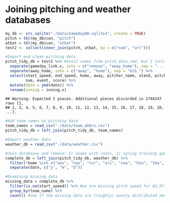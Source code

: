 Joining pitching and weather databases
================

``` r
my_db <- src_sqlite("./data/GamedayDB.sqlite3", create = TRUE)
pitch = tbl(my_db$con, "pitch")
atbat = tbl(my_db$con, "atbat")
test2 <- collect(inner_join(pitch, atbat, by = c("num", "url")))
```

``` r
#Import and clean pitching data 
pitch_tidy_db = test2 %>% #test2 comes from pitch_data.rmd, but I included a few more variables 
  separate(gameday_link.x, into = c("remove", "away_home"), sep = ".............._") %>%
  separate(away_home, into = c("away", "home"), sep = "mlb_") %>% 
  select(start_speed, end_speed, home, away, pitcher_name, stand, pitch_type, date, inning.x, pitcher, type,
         num, event, score) %>% 
  mutate(date = ymd(date)) %>% 
  rename(inning = inning.x)
```

    ## Warning: Expected 2 pieces. Additional pieces discarded in 2744247 rows [1,
    ## 2, 3, 4, 5, 6, 7, 8, 9, 10, 11, 12, 13, 14, 15, 16, 17, 18, 19, 20, ...].

``` r
#Add team names to pitching data 
team_names = read_csv("./data/team_abbrv.csv")
pitch_tidy_db = left_join(pitch_tidy_db, team_names)  
```

``` r
#Import weather data 
weather_db = read_csv("./data/weather.csv") 

#Join databases and remove: 1) teams with roofs, 2) spring training games, 3) AS games 
complete_db = left_join(pitch_tidy_db, weather_db) %>% 
  filter(!home %in% c("aas", "nas", "tor", "ari", "sea", "hou", "tba", "mia", "1", "2")) %>%  
  separate(date, c("y", "m", "d")) 
```

``` r
#Examining missing data
missing_data = complete_db %>% 
  filter(is.na(start_speed)) %>% #we are missing pitch speed for 62,971 pitches 
  group_by(team_name) %>% 
  count() #see if the missing data are (roughly) evenly distributed among the teams 
```
